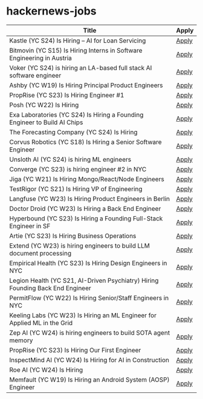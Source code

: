 # hackernews-jobs

<!-- table start -->

| Title | Apply |
|-------|-----|
| Kastle (YC S24) Is Hiring – AI for Loan Servicing | [Apply](https://www.ycombinator.com/companies/kastle/jobs/ItDVKB7-founding-backend-engineer-at-kastle-s24) |
| Bitmovin (YC S15) Is Hiring Interns in Software Engineering in Austria | [Apply](https://bitmovin.com/careers/7863755002/) |
| Voker (YC S24) is hiring an LA-based full stack AI software engineer | [Apply](https://www.linkedin.com/jobs/view/4165715593) |
| Ashby (YC W19) Is Hiring Principal Product Engineers | [Apply](https://www.ashbyhq.com/careers?utm_source=hn&ashby_jid=a0d8713b-b35e-468e-82a2-40e33795b318) |
| PropRise (YC S23) Is Hiring Engineer #1 | [Apply](https://www.ycombinator.com/companies/proprise/jobs/ppipLUK-founding-engineer) |
| Posh (YC W22) Is Hiring | [Apply](https://www.ycombinator.com/companies/posh/jobs/XeXjwIu-energy-analysis-modeling-engineer) |
| Exa Laboratories (YC S24) Is Hiring a Founding Engineer to Build AI Chips | [Apply](https://www.ycombinator.com/companies/exa-laboratories/jobs/9TXvyqt-founding-engineer) |
| The Forecasting Company (YC S24) Is Hiring | [Apply](https://www.ycombinator.com/companies/the-forecasting-company/jobs/yxUzVUm-founding-machine-learning-engineer) |
| Corvus Robotics (YC S18) Is Hiring a Senior Software Engineer | [Apply](https://app.dover.com/apply/269adc8b-72b8-46d3-85b9-3a15ea901c84/eaf81e6d-73d3-4fcf-b273-7772720503c2/) |
| Unsloth AI (YC S24) is hiring ML engineers | [Apply](https://x.com/danielhanchen/status/1891194528931209644) |
| Converge (YC S23) is hiring engineer #2 in NYC | [Apply](https://jobs.gem.com/converge/am9icG9zdDreA6I3WJ4ZJ1Yx_WHS5zKP) |
| Jiga (YC W21) Is Hiring Mongo/React/Node Engineers | [Apply](https://www.ycombinator.com/companies/jiga/jobs/KMtdgpo-full-stack-engineer) |
| TestRigor (YC S21) Is Hiring VP of Engineering | [Apply](https://www.ycombinator.com/companies/testrigor/jobs/AuTkpC9-vp-of-engineering) |
| Langfuse (YC W23) Is Hiring Product Engineers in Berlin | [Apply](https://langfuse.com/careers) |
| Doctor Droid (YC W23) Is Hiring a Back End Engineer | [Apply](https://www.ycombinator.com/companies/doctor-droid/jobs/F0iI9UU-backend-engineer-assignment-in-description) |
| Hyperbound (YC S23) Is Hiring a Founding Full-Stack Engineer in SF | [Apply](https://www.ycombinator.com/companies/hyperbound/jobs/RzDBxNi-founding-full-stack-engineer-in-sf) |
| Artie (YC S23) Is Hiring Business Operations | [Apply](https://www.ycombinator.com/companies/artie/jobs/CM1sVks-business-operations) |
| Extend (YC W23) is hiring engineers to build LLM document processing | [Apply](https://jobs.ashbyhq.com/extend/9d4d8974-bd9b-432d-84ec-8268e5a8ed37) |
| Empirical Health (YC S23) Is Hiring Design Engineers in NYC | [Apply](https://www.ycombinator.com/companies/empirical-health/jobs/nZFQWLW-design-engineer) |
| Legion Health (YC S21, AI-Driven Psychiatry) Hiring Founding Back End Engineer | [Apply](https://www.ycombinator.com/companies/legion-health/jobs/3pA8uX7-senior-backend-engineer-event-driven-architecture-ai-enabled-systems) |
| PermitFlow (YC W22) Is Hiring Senior/Staff Engineers in NYC | [Apply](https://jobs.ashbyhq.com/permitflow?departmentId=d33195eb-8978-4439-abc6-5a8a072de808) |
| Keeling Labs (YC W23) Is Hiring an ML Engineer for Applied ML in the Grid | [Apply](https://www.keelinglabs.com/jobs) |
| Zep AI (YC W24) is hiring engineers to build SOTA agent memory | [Apply](https://www.ycombinator.com/companies/zep-ai/jobs/e2QxKYu-staff-engineer) |
| PropRise (YC S23) Is Hiring Our First Engineer | [Apply](https://www.ycombinator.com/companies/proprise/jobs/PFuZCxC-founding-engineer-backend) |
| InspectMind AI (YC W24) Is Hiring for AI in Construction | [Apply](https://www.ycombinator.com/companies/inspectmind-ai/jobs/XlRFssT-software-engineer) |
| Roe AI (YC W24) Is Hiring | [Apply](https://www.ycombinator.com/companies/roe-ai/jobs/CZrzxk6-founding-engineer) |
| Memfault (YC W19) Is Hiring an Android System (AOSP) Engineer | [Apply](https://jobs.lever.co/memfault/1904a421-de92-46bf-8864-2965582cd6df) |

<!-- table end -->
